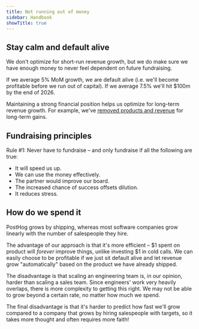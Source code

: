 ```yaml
---
title: Not running out of money
sidebar: Handbook
showTitle: true
---
```

## Stay calm and default alive

We don't optimize for short-run revenue growth, but we do make sure we have enough money to never feel dependent on future fundraising.

If we average 5% MoM growth, we are default alive (i.e. we'll become profitable before we run out of capital). If we average 7.5% we'll hit $100m by the end of 2026.

Maintaining a strong financial position helps us optimize for long-term revenue growth. For example, we've [removed products and revenue](/blog/sunsetting-helm-support-posthog) for long-term gains.

## Fundraising principles

Rule #1: Never have to fundraise – and only fundraise if all the following are true:

* It will speed us up.
* We can use the money effectively.
* The partner would improve our board.
* The increased chance of success offsets dilution.
* It reduces stress.

## How do we spend it

PostHog grows by shipping, whereas most software companies grow linearly with the number of salespeople they hire.

The advantage of our approach is that it's more efficient – $1 spent on product will _forever_ improve things, unlike investing $1 in cold calls. We can easily choose to be profitable if we just sit default alive and let revenue grow "automatically" based on the product we have already shipped.

The disadvantage is that scaling an engineering team is, in our opinion, harder than scaling a sales team. Since engineers' work very heavily overlaps, there is more complexity to getting this right. We may not be able to grow beyond a certain rate, no matter how much we spend. 

The final disadvantage is that it's harder to predict how fast we'll grow compared to a company that grows by hiring salespeople with targets, so it takes more thought and often requires more faith!